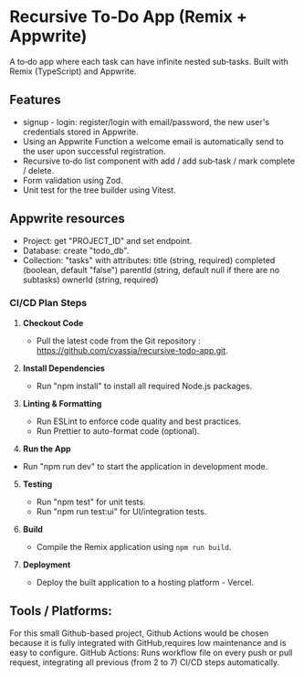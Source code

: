 # Recursive To‑Do App (Remix + Appwrite)

A to‑do app where each task can have infinite nested sub‑tasks. Built with Remix (TypeScript) and Appwrite.

## Features

- signup - login: register/login with email/password, the new user's credentials stored in Appwrite.
- Using an Appwrite Function a welcome email is automatically send to the user upon successful registration.
- Recursive to‑do list component with add / add sub‑task / mark complete / delete.
- Form validation using Zod.
- Unit test for the tree builder using Vitest.


## Appwrite resources

   - Project: get "PROJECT_ID" and set endpoint.
   - Database: create "todo_db".
   - Collection: "tasks" with attributes:
      title (string, required)
      completed (boolean, default "false")
      parentId (string, default null if there are no subtasks)
      ownerId (string, required)



### CI/CD Plan Steps

1. **Checkout Code**
   - Pull the latest code from the Git repository : https://github.com/cvassia/recursive-todo-app.git.

2. **Install Dependencies**
   - Run "npm install" to install all required Node.js packages.

3. **Linting & Formatting**
   - Run ESLint to enforce code quality and best practices.
   - Run Prettier to auto-format code (optional).

4. **Run the App**
  - Run "npm run dev" to start the application in development mode.


5. **Testing**
   - Run "npm test" for unit tests.
   - Run "npm run test:ui" for UI/integration tests.

6. **Build**
   - Compile the Remix application using `npm run build`.

7. **Deployment**
   - Deploy the built application to a hosting platform - Vercel.


## Tools / Platforms:
For this small Github-based project, Github Actions would be chosen because it is fully integrated with GitHub,requires low maintenance and is easy to configure.
GitHub Actions: Runs workflow file on every push or pull request, integrating all previous (from 2 to 7) CI/CD steps automatically.




